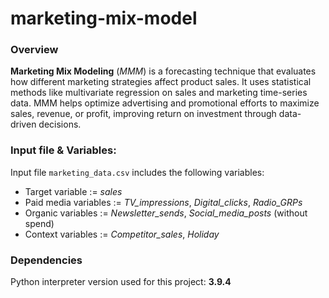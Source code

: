 # marketing-mix-model
### Overview
__Marketing Mix Modeling__ (_MMM_) is a forecasting technique that evaluates how different marketing strategies affect product sales. It uses statistical methods like multivariate regression on sales and marketing time-series data. MMM helps optimize advertising and promotional efforts to maximize sales, revenue, or profit, improving return on investment through data-driven decisions.

### Input file & Variables:
Input file ```marketing_data.csv``` includes the following variables:
- Target variable := _sales_
- Paid media variables := _TV_impressions_, _Digital_clicks_, _Radio_GRPs_
- Organic variables := _Newsletter_sends_, _Social_media_posts_ (without spend)
- Context variables := _Competitor_sales_, _Holiday_

### Dependencies
Python interpreter version used for this project: **3.9.4**

